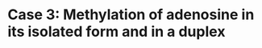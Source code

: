 Case 3: Methylation of adenosine in its isolated form and in a duplex
=====================================================================

